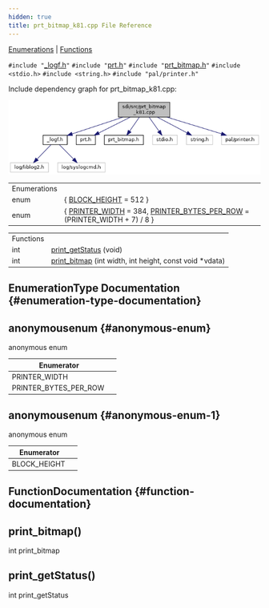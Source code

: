 ```yaml
---
hidden: true
title: prt_bitmap_k81.cpp File Reference
---
```


[Enumerations](#enum-members) \| [Functions](#func-members)

`#include "`<a href="__logf_8h_source.md">_logf.h</a>`"`
`#include "`<a href="sdi_2src_2prt_8h_source.md">prt.h</a>`"`
`#include "`<a href="prt__bitmap_8h_source.md">prt_bitmap.h</a>`"`
`#include <stdio.h>`
`#include <string.h>`
`#include "pal/printer.h"`

Include dependency graph for prt_bitmap_k81.cpp:

![](prt__bitmap__k81_8cpp__incl.png)

|  |  |
|----|----|
| Enumerations |  |
| enum   | { [BLOCK_HEIGHT](#ab04a0655cd1e3bcac5e8f48c18df1a57ab5a7e599d7747bab6f97e9f15aa3b729) = 512 } |
| enum   | { [PRINTER_WIDTH](#a385c44f6fb256e5716a2302a5b940388aa24ed1c134538684bb1d59a06f7bde38) = 384, [PRINTER_BYTES_PER_ROW](#a385c44f6fb256e5716a2302a5b940388ac9eb66aa9aba19fda4a028305e3e999b) = (PRINTER_WIDTH + 7) / 8 } |

|  |  |
|----|----|
| Functions |  |
| int  | [print_getStatus](#ac31cf0c86df552cedad0dba2f840d45d) (void) |
| int  | [print_bitmap](#ad23c179a90a8246f38ba424afaf63336) (int width, int height, const void \*vdata) |

## EnumerationType Documentation {#enumeration-type-documentation}

## anonymousenum <a href="#a385c44f6fb256e5716a2302a5b940388" id="a385c44f6fb256e5716a2302a5b940388"></a> {#anonymous-enum}

<p>anonymous enum</p>

| Enumerator             |     |
|------------------------|-----|
| PRINTER_WIDTH          |     |
| PRINTER_BYTES_PER_ROW  |     |

## anonymousenum <a href="#ab04a0655cd1e3bcac5e8f48c18df1a57" id="ab04a0655cd1e3bcac5e8f48c18df1a57"></a> {#anonymous-enum-1}

<p>anonymous enum</p>

| Enumerator    |     |
|---------------|-----|
| BLOCK_HEIGHT  |     |

## FunctionDocumentation {#function-documentation}

## print_bitmap() <a href="#ad23c179a90a8246f38ba424afaf63336" id="ad23c179a90a8246f38ba424afaf63336"></a>

<p>int print_bitmap</p>

## print_getStatus() <a href="#ac31cf0c86df552cedad0dba2f840d45d" id="ac31cf0c86df552cedad0dba2f840d45d"></a>

<p>int print_getStatus</p>
